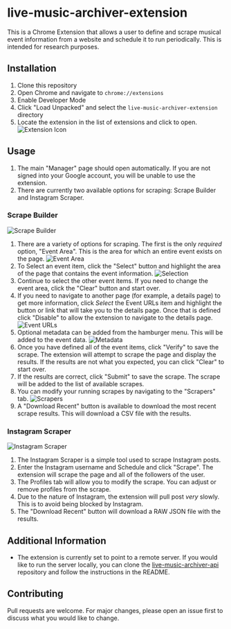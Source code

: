 # live-music-archiver-extension

This is a Chrome Extension that allows a user to define and scrape musical event information from a website and schedule it to run periodically. 
This is intended for research purposes.

## Installation

1. Clone this repository
2. Open Chrome and navigate to `chrome://extensions`
3. Enable Developer Mode
4. Click "Load Unpacked" and select the `live-music-archiver-extension` directory
5. Locate the extension in the list of extensions and click to open. 
![Extension Icon](src/src/assets/images/extensionIcon.PNG)

## Usage

1. The main "Manager" page should open automatically. If you are not signed into your Google account, you will be unable to use the extension.
2. There are currently two available options for scraping: Scrape Builder and Instagram Scraper.

### Scrape Builder
![Scrape Builder](src/assets/images/scrapeBuilder1.PNG)

1. There are a variety of options for scraping. The first is the only *required* option, "Event Area". This is the area for which an entire event exists on the page.
![Event Area](src/assets/images/scrapeBuilder2.PNG)
2. To Select an event item, click the "Select" button and highlight the area of the page that contains the event information.
![Selection](src/assets/images/scrapeBuilder3.PNG)
3. Continue to select the other event items. If you need to change the event area, click the "Clear" button and start over.
4. If you need to navigate to another page (for example, a details page) to get more information, click _Select_ the Event URLs item and highlight the button or link that will take you to the details page. Once that is defined click "Disable" to allow the extension to navigate to the details page.
![Event URLs](src/assets/images/scrapeBuilder4.PNG)
5. Optional metadata can be added from the hamburger menu. This will be added to the event data.
![Metadata](src/assets/images/scrapeBuilder5.PNG)
5. Once you have defined all of the event items, click "Verify" to save the scrape. The extension will attempt to scrape the page and display the results. If the results are not what you expected, you can click "Clear" to start over.
6. If the results are correct, click "Submit" to save the scrape. The scrape will be added to the list of available scrapes.
7. You can modify your running scrapes by navigating to the "Scrapers" tab.
![Scrapers](src/assets/images/scrapeBuilder6.PNG)
8. A "Download Recent" button is available to download the most recent scrape results. This will download a CSV file with the results.


### Instagram Scraper
![Instagram Scraper](src/assets/images/igScraper1.PNG)
1. The Instagram Scraper is a simple tool used to scrape Instagram posts.
2. Enter the Instagram username and Schedule and click "Scrape". The extension will scrape the page and all of the followers of the user.
3. The Profiles tab will allow you to modify the scrape. You can adjust or remove profiles from the scrape.
4. Due to the nature of Instagram, the extension will pull post _very_ slowly. This is to avoid being blocked by Instagram.
5. The "Download Recent" button will download a RAW JSON file with the results.

## Additional Information
- The extension is currently set to point to a remote server. If you would like to run the server locally, you can clone the [live-music-archiver-api](https://github.com/broem/live-music-archiver-api) repository and follow the instructions in the README.

## Contributing
Pull requests are welcome. For major changes, please open an issue first to discuss what you would like to change.